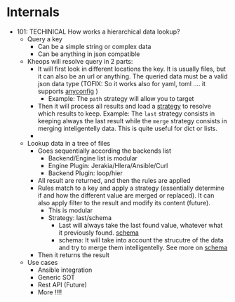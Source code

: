 
# Internals


* 101: TECHINICAL How works a hierarchical data lookup? 
  - Query a key
    + Can be a simple string or complex data
    + Can be anything in json compatible
  - Kheops will resolve query in 2 parts:
    + It will first look in different locations the key. It is usually files, but it can also be an url or anything. The queried data must be a valid json data type (TOFIX: So it works also for yaml, toml .... it supports [anyconfig]() )
      * Example: The `path` strategy will allow you to target 
    + Then it will process all results and load a [strategy]() to resolve which results to keep. 
      Example: The `last` strategy consists in keeping always the last result while the `merge` strategy consists in merging inteligentelly data. This is quite useful for dict or lists.
    + 
  - Lookup data in a tree of files
    + Goes sequentially according the backends list
      * Backend/Engine list is modular
      * Engine Plugin: Jerakia/HIera/Ansible/Curl
      * Backend Plugin: loop/hier
    + All result are returned, and then the rules are applied
    + Rules match to a key and apply a strategy (essentially determine if and how the different value are merged or replaced). It can also apply filter to the result and modify its content (future).
      * This is modular
      * Strategy: last/schema
        - Last will always take the last found value, whatever what it previously found. [schema](plugins/strategy_last.md)
        - schema: It will take into account the strucutre of the data and try to merge them intelligentelly. See more on [schema](plugins/strategy_schema.md)
    + Then it returns the result
  - Use cases
    + Ansible integration
    + Generic SOT
    + Rest API (Future)
    + More !!!!
    


